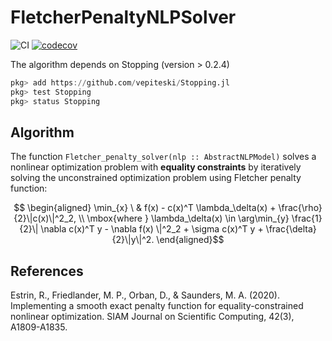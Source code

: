 # FletcherPenaltyNLPSolver

![CI](https://github.com/tmigot/FletcherPenaltyNLPSolver/workflows/CI/badge.svg?branch=main)
[![codecov](https://codecov.io/gh/tmigot/FletcherPenaltyNLPSolver/branch/main/graph/badge.svg)](https://codecov.io/gh/tmigot/FletcherPenaltyNLPSolver)

The algorithm depends on Stopping (version > 0.2.4)
```julia
pkg> add https://github.com/vepiteski/Stopping.jl
pkg> test Stopping
pkg> status Stopping
```

## Algorithm

The function `Fletcher_penalty_solver(nlp :: AbstractNLPModel)` solves a nonlinear
optimization problem with **equality constraints** by iteratively solving 
the unconstrained optimization problem using Fletcher penalty function:

```math
         \begin{aligned}
         \min_{x} \ & f(x) - c(x)^T \lambda_\delta(x) + \frac{\rho}{2}\|c(x)\|^2_2, \\
         \mbox{where } \lambda_\delta(x) \in \arg\min_{y} \frac{1}{2}\| \nabla c(x)^T y - \nabla f(x) \|^2_2 + \sigma c(x)^T y + \frac{\delta}{2}\|y\|^2.
         \end{aligned}
```


## References

Estrin, R., Friedlander, M. P., Orban, D., & Saunders, M. A. (2020).
  Implementing a smooth exact penalty function for equality-constrained nonlinear optimization.
  SIAM Journal on Scientific Computing, 42(3), A1809-A1835.
